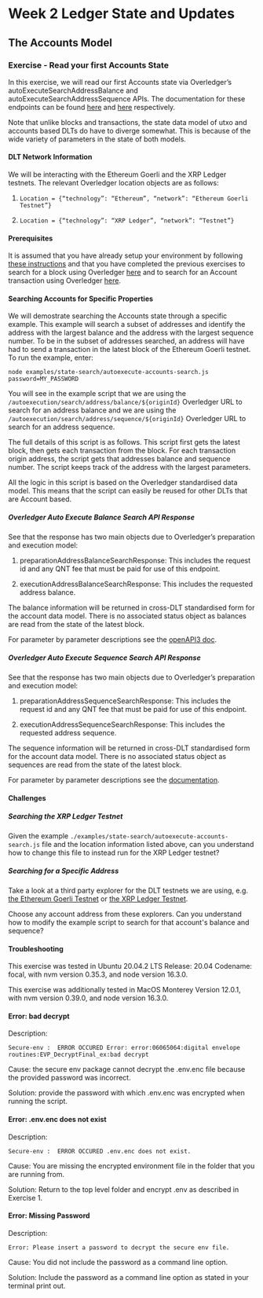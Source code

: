 # Week 2 Ledger State and Updates

## The Accounts Model

### Exercise - Read your first Accounts State

In this exercise, we will read our first Accounts state via Overledger’s autoExecuteSearchAddressBalance and autoExecuteSearchAddressSequence APIs. The documentation for these endpoints can be found [here](https://docs.overledger.io/#operation/autoExecuteSearchAddressBalanceRequest) and [here](https://docs.overledger.io/#operation/prepareAddressSequenceSearchRequest_1) respectively. 

Note that unlike blocks and transactions, the state data model of utxo and accounts based DLTs do have to diverge somewhat. This is because of the wide variety of parameters in the state of both models.

#### DLT Network Information

We will be interacting with the Ethereum Goerli and the XRP Ledger testnets. The relevant Overledger location objects are as follows:

1. `Location = {“technology”: “Ethereum”, “network”: “Ethereum Goerli Testnet”}`
   
2. `Location = {“technology”: “XRP Ledger”, “network”: “Testnet”}`

#### Prerequisites

It is assumed that you have already setup your environment by following [these instructions](./Exercise1.md) and that you have completed the previous exercises to search for a block using Overledger [here](./Exercise2.md) and to search for an Account transaction using Overledger [here](./Exercise5.md).

#### Searching Accounts for Specific Properties

We will demostrate searching the Accounts state through a specific example. This example will search a subset of addresses and identify the address with the largest balance and the address with the largest sequence number. To be in the subset of addresses searched, an address will have had to send a transaction in the latest block of the Ethereum Goerli testnet. To run the example, enter:

```
node examples/state-search/autoexecute-accounts-search.js password=MY_PASSWORD
```

You will see in the example script that we are using the `/autoexecution/search/address/balance/${originId}` Overledger URL to search for an address balance and we are using the `/autoexecution/search/address/sequence/${originId}` Overledger URL to search for an address sequence.

The full details of this script is as follows. This script first gets the latest block, then gets each transaction from the block. For each transaction origin address, the script gets that addresses balance and sequence number. The script keeps track of the address with the largest parameters.

All the logic in this script is based on the Overledger standardised data model. This means that the script can easily be reused for other DLTs that are Account based.

##### Overledger Auto Execute Balance Search API Response

See that the response has two main objects due to Overledger’s preparation and execution model:

1. preparationAddressBalanceSearchResponse: This includes the request id and any QNT fee that must be paid for use of this endpoint.
   
2. executionAddressBalanceSearchResponse: This includes the requested address balance. 

The balance information will be returned in cross-DLT standardised form for the account data model. There is no associated status object as balances are read from the state of the latest block.

For parameter by parameter descriptions see the [openAPI3 doc](https://docs.overledger.io/#operation/autoExecuteSearchAddressBalanceRequest).

##### Overledger Auto Execute Sequence Search API Response

See that the response has two main objects due to Overledger’s preparation and execution model:

1. preparationAddressSequenceSearchResponse: This includes the request id and any QNT fee that must be paid for use of this endpoint.
   
2. executionAddressSequenceSearchResponse: This includes the requested address sequence. 

The sequence information will be returned in cross-DLT standardised form for the account data model. There is no associated status object as sequences are read from the state of the latest block.

For parameter by parameter descriptions see the [documentation](https://docs.overledger.io/#operation/prepareAddressSequenceSearchRequest_1).

#### Challenges

##### Searching the XRP Ledger Testnet

Given the example `./examples/state-search/autoexecute-accounts-search.js` file and the location information listed above, can you understand how to change this file to instead run for the XRP Ledger testnet?

##### Searching for a Specific Address

Take a look at a third party explorer for the DLT testnets we are using, e.g. [the Ethereum Goerli Testnet](https://goerli.etherscan.io/) or [the XRP Ledger Testnet](https://blockexplorer.one/xrp/testnet).

Choose any account address from these explorers. Can you understand how to modify the example script to search for that account's balance and sequence?

#### Troubleshooting
This exercise was tested in Ubuntu 20.04.2 LTS Release: 20.04 Codename: focal, with nvm version 0.35.3, and node version 16.3.0. 

This exercise was additionally tested in MacOS Monterey Version 12.0.1, with nvm version 0.39.0, and node version 16.3.0. 

#### Error: bad decrypt 

Description:

```
Secure-env :  ERROR OCCURED Error: error:06065064:digital envelope routines:EVP_DecryptFinal_ex:bad decrypt
```

Cause: the secure env package cannot decrypt the .env.enc file because the provided password was incorrect.

Solution: provide the password with which .env.enc was encrypted when running the script.

#### Error: .env.enc does not exist 

Description:

```
Secure-env :  ERROR OCCURED .env.enc does not exist.
```

Cause: You are missing the encrypted environment file in the folder that you are running from.

Solution: Return to the top level folder and encrypt .env as described in Exercise 1.

#### Error: Missing Password

Description:

```
Error: Please insert a password to decrypt the secure env file.
```

Cause: You did not include the password as a command line option.

Solution: Include the password as a command line option as stated in your terminal print out.
